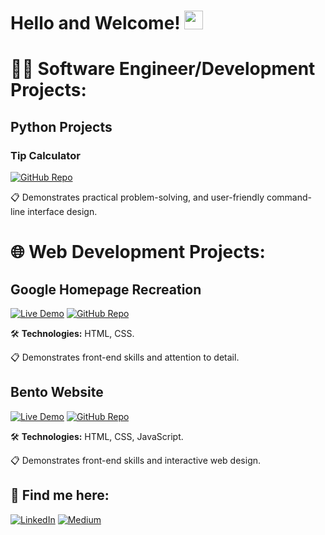 <h1>Hello and Welcome! <img src="https://camo.githubusercontent.com/6c91fe5d81f78b7b5d7c1642e2bd173deaf7e0b9feb1694e6525a55efa7a895e/68747470733a2f2f656d6f6a69732e736c61636b6d6f6a69732e636f6d2f656d6f6a69732f696d616765732f313533363335313037352f343539342f626c6f622d776176652e676966" width="30px"></h1>

<h1>👨‍💻 Software Engineer/Development Projects:</h1>

<h2>Python Projects</h2> 

<h3>Tip Calculator </h3>

[![GitHub Repo](https://img.shields.io/badge/GitHub_Repo-blue?style=for-the-badge&logo=github)](https://github.com/HakubaCode/Tip-Calculator)

📋 Demonstrates practical problem-solving, and user-friendly command-line interface design.

    
<h1>🌐 Web Development Projects:</h1>

<h2>Google Homepage Recreation</h2> 

[![Live Demo](https://img.shields.io/badge/Live_Demo-brightgreen?style=for-the-badge)](https://google-homepage-hakuba.netlify.app/)
[![GitHub Repo](https://img.shields.io/badge/GitHub_Repo-blue?style=for-the-badge&logo=github)](https://github.com/HakubaCode/Google-Homepage)

🛠️ **Technologies:** HTML, CSS.

📋 Demonstrates front-end skills and attention to detail.

<h2>Bento Website</h2>

[![Live Demo](https://img.shields.io/badge/Live_Demo-brightgreen?style=for-the-badge)](https://bento-hakuba.netlify.app/)
[![GitHub Repo](https://img.shields.io/badge/GitHub_Repo-blue?style=for-the-badge&logo=github)](https://github.com/HakubaCode/Bento)

🛠️ **Technologies:** HTML, CSS, JavaScript.

📋 Demonstrates front-end skills and interactive web design.

<h2> 🤝 Find me here:</h2>

[![LinkedIn](https://img.shields.io/badge/LinkedIn-0a66c2?style=for-the-badge&logo=linkedin&logoColor=white)](https://linkedin.com/in/seandesilva)
[![Medium](https://img.shields.io/badge/Medium-000000?style=for-the-badge&logo=medium&logoColor=white)](https://medium.com/@hakuba)
